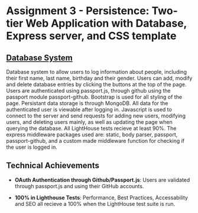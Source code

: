 Assignment 3 - Persistence: Two-tier Web Application with Database, Express server, and CSS template
===

## [Database System](https://a3-taylor-cox.glitch.me)
Database system to allow users to log information about people, including their
first name, last name, birthday and their gender. Users can add, modify and
delete database entries by clicking the buttons at the top of the page. Users
are authenticated using passport.js, through github using the passport module
passport-github. Bootstrap is used for all styling of the page. Persistant data
storage is through MongoDB. All data for the authenticated user is viewable
after logging in. Javascript is used to connect to the server and send requests
for adding new users, modifying users, and deleting users mainly, as well as
updating the page when querying the database. All LightHouse tests recieve at
least 90%. The express middleware packages used are: static, body parser, passport, passport-github, and a custom made middleware function for checking if the user is logged in.

## Technical Achievements
- **OAuth Authentication through Github/Passport.js**: Users are validated
  through passport.js and using their GitHub accounts.

- **100% in Lighthouse Tests**: Performance, Best Practices, Accessability and
  SEO all recieve a 100% when the LightHouse test suite is run.
